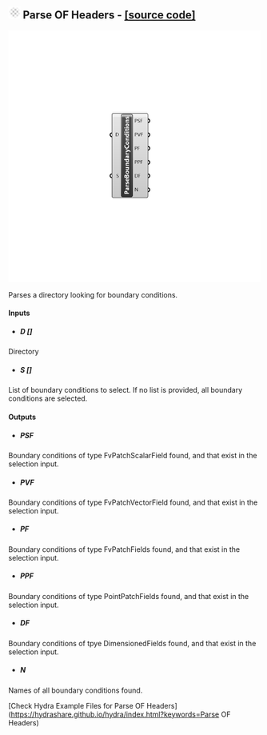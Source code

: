 ## ![](../../images/icons/Parse_OF_Headers.png) Parse OF Headers - [[source code]](C:\Users\pkastner\Documents\GitHub\Eddy3D\UMCF/Parse%20OF%20Headers.py)

![](../../images/components/Parse_OF_Headers.png)

Parses a directory looking for boundary conditions.

#### Inputs
* ##### D []
Directory
* ##### S []
List of boundary conditions to select. If no list is provided, all boundary conditions are selected.

#### Outputs
* ##### PSF
Boundary conditions of type FvPatchScalarField found, and that exist in the selection input.
* ##### PVF
Boundary conditions of type FvPatchVectorField found, and that exist in the selection input.
* ##### PF
Boundary conditions of type FvPatchFields found, and that exist in the selection input.
* ##### PPF
Boundary conditions of type PointPatchFields found, and that exist in the selection input.
* ##### DF
Boundary conditions of tpye DimensionedFields found, and that exist in the selection input.
* ##### N
Names of all boundary conditions found.


[Check Hydra Example Files for Parse OF Headers](https://hydrashare.github.io/hydra/index.html?keywords=Parse OF Headers)